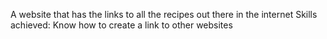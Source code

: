 A website that has the links to all the recipes out there in the internet
Skills achieved: 
    Know how to create a link to other websites